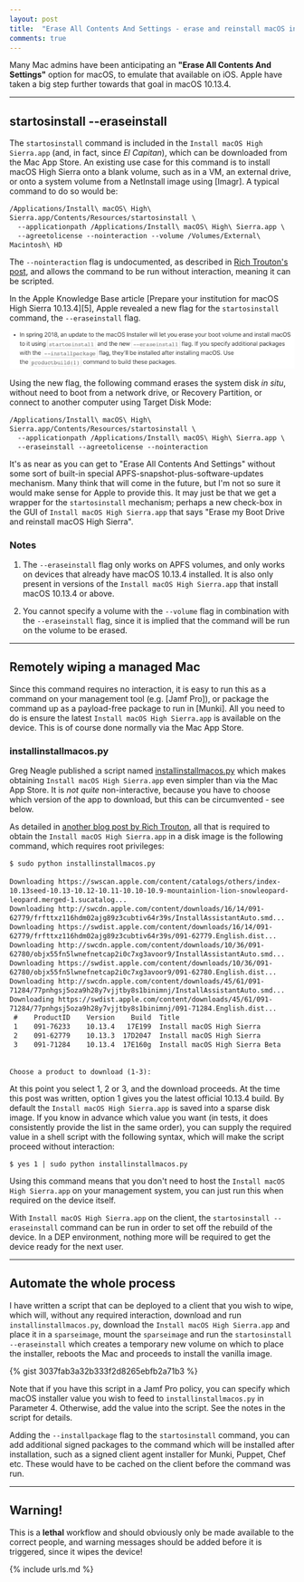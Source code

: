 ```yaml
---
layout: post
title:  "Erase All Contents And Settings - erase and reinstall macOS in situ"
comments: true
---
```


Many Mac admins have been anticipating an **"Erase All Contents And Settings"** option for macOS, to emulate that available on iOS. Apple have taken a big step further towards that goal in macOS 10.13.4.

---

## startosinstall --eraseinstall

The `startosinstall` command is included in the `Install macOS High Sierra.app` (and, in fact, since *El Capitan*), which can be downloaded from the Mac App Store. An existing use case for this command is to install macOS High Sierra onto a blank volume, such as in a VM, an external drive, or onto a system volume from a NetInstall image using [Imagr]. A typical command to do so would be:

```
/Applications/Install\ macOS\ High\ Sierra.app/Contents/Resources/startosinstall \
  --applicationpath /Applications/Install\ macOS\ High\ Sierra.app \
  --agreetolicense --nointeraction --volume /Volumes/External\ Macintosh\ HD
```

The `--nointeraction` flag is undocumented, as described in [Rich Trouton's post][2], and allows the command to be run without interaction, meaning it can be scripted.

In the Apple Knowledge Base article [Prepare your institution for macOS High Sierra 10.13.4][5], Apple revealed a new flag for the `startosinstall` command, the `--eraseinstall` flag.

![img-eraseinstall]

Using the new flag, the following command erases the system disk *in situ*, without need to boot from a network drive, or Recovery Partition, or connect to another computer using Target Disk Mode:

```
/Applications/Install\ macOS\ High\ Sierra.app/Contents/Resources/startosinstall \
  --applicationpath /Applications/Install\ macOS\ High\ Sierra.app \
  --eraseinstall --agreetolicense --nointeraction
```

It's as near as you can get to "Erase All Contents And Settings" without some sort of built-in special APFS-snapshot-plus-software-updates mechanism. Many think that will come in the future, but I'm not so sure it would make sense for Apple to provide this. It may just be that we get a wrapper for the `startosinstall` mechanism; perhaps a new check-box in the GUI of `Install macOS High Sierra.app` that says "Erase my Boot Drive and reinstall macOS High Sierra".

### Notes

1. The `--eraseinstall` flag only works on APFS volumes, and only works on devices that already have macOS 10.13.4 installed. It is also only present in versions of the `Install macOS High Sierra.app` that install macOS 10.13.4 or above.

2. You cannot specify a volume with the `--volume` flag in combination with the `--eraseinstall` flag, since it is implied that the command will be run on the volume to be erased.

---

## Remotely wiping a managed Mac

Since this command requires no interaction, it is easy to run this as a command on your management tool (e.g. [Jamf Pro]), or package the command up as a payload-free package to run in [Munki]. All you need to do is ensure the latest `Install macOS High Sierra.app` is available on the device. This is of course done normally via the Mac App Store.
### installinstallmacos.py

Greg Neagle published a script named [installinstallmacos.py][3] which makes obtaining `Install macOS High Sierra.app` even simpler than via the Mac App Store. It is *not quite* non-interactive, because you have to choose which version of the app to download, but this can be circumvented - see below.

As detailed in [another blog post by Rich Trouton][4], all that is required to obtain the `Install macOS High Sierra.app` in a disk image is the following command, which requires root privileges:

```
$ sudo python installinstallmacos.py

Downloading https://swscan.apple.com/content/catalogs/others/index-10.13seed-10.13-10.12-10.11-10.10-10.9-mountainlion-lion-snowleopard-leopard.merged-1.sucatalog...
Downloading http://swcdn.apple.com/content/downloads/16/14/091-62779/frfttxz116hdm02ajg89z3cubtiv64r39s/InstallAssistantAuto.smd...
Downloading https://swdist.apple.com/content/downloads/16/14/091-62779/frfttxz116hdm02ajg89z3cubtiv64r39s/091-62779.English.dist...
Downloading http://swcdn.apple.com/content/downloads/10/36/091-62780/objx55fn5lwnefnetcap2i0c7xg3avoor9/InstallAssistantAuto.smd...
Downloading https://swdist.apple.com/content/downloads/10/36/091-62780/objx55fn5lwnefnetcap2i0c7xg3avoor9/091-62780.English.dist...
Downloading http://swcdn.apple.com/content/downloads/45/61/091-71284/77pnhgsj5oza9h28y7vjjtby8s1binimnj/InstallAssistantAuto.smd...
Downloading https://swdist.apple.com/content/downloads/45/61/091-71284/77pnhgsj5oza9h28y7vjjtby8s1binimnj/091-71284.English.dist...
 #    ProductID    Version    Build  Title
 1    091-76233    10.13.4   17E199  Install macOS High Sierra
 2    091-62779    10.13.3  17D2047  Install macOS High Sierra
 3    091-71284    10.13.4  17E160g  Install macOS High Sierra Beta


Choose a product to download (1-3):
```

At this point you select 1, 2 or 3, and the download proceeds. At the time this post was written, option 1 gives you the latest official 10.13.4 build. By default the `Install macOS High Sierra.app` is saved into a sparse disk image. If you know in advance which value you want (in tests, it does consistently provide the list in the same order), you can supply the required value in a shell script with the following syntax, which will make the script proceed without interaction:

```
$ yes 1 | sudo python installinstallmacos.py
```

Using this command means that you don't need to host the `Install macOS High Sierra.app` on your management system, you  can just run this when required on the device itself.

With `Install macOS High Sierra.app` on the client, the `startosinstall --eraseinstall` command can be run in order to set off the rebuild of the device. In a DEP environment, nothing more will be required to get the device ready for the next user.  

---

## Automate the whole process

I have written a script that can be deployed to a client that you wish to wipe, which will, without any required interaction, download and run `installinstallmacos.py`, download the `Install macOS High Sierra.app` and place it in a `sparseimage`, mount the `sparseimage` and run the `startosinstall --eraseinstall` which creates a temporary new volume on which to place the installer, reboots the Mac and proceeds to install the vanilla image.

{% gist 3037fab3a32b333f2d8265ebfb2a71b3 %}

Note that if you have this script in a Jamf Pro policy, you can specify which macOS installer value you wish to feed to `installinstallmacos.py` in Parameter 4. Otherwise, add the value into the script. See the notes in the script for details.

Adding the `--installpackage` flag to the `startosinstall` command, you can add additional signed packages to the command which will be installed after installation, such as a signed client agent installer for Munki, Puppet, Chef etc. These would have to be cached on the client before the command was run.

---

## Warning!

This is a **lethal** workflow and should obviously only be made available to the correct people, and warning messages should be added before it is triggered, since it wipes the device!


[img-eraseinstall]: /assets/images/eraseinstall.png

[1]: https://support.apple.com/en-us/HT208020
[2]: https://derflounder.wordpress.com/2017/09/26/using-the-macos-high-sierra-os-installers-startosinstall-tool-to-install-additional-packages-as-post-upgrade-tasks/
[3]: https://github.com/munki/macadmin-scripts/blob/master/installinstallmacos.py
[4]: https://derflounder.wordpress.com/2018/02/27/using-installinstallmacos-py-to-download-macos-high-sierra-installers/

{% include urls.md %}
